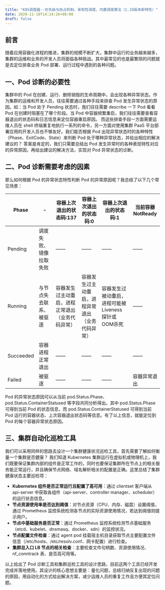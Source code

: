 ```yaml
---
title: "K8S调度器--优先级与抢占机制、亲和性调度、内置调度算法（1.19版本新特性）"
date: 2020-11-10T14:24:26+08:00
draft: false
---
```


## 前言
随着应用容器化进程的推进，集群的规模不断扩大，集群中运行的业务越来越多，集群的运维和业务的开发人员将面临各种挑战。其中最常见的也是最繁琐的问题就是去定位排查业务 Pod 部署、运行过程中遇到的各种问题。
## 一、Pod 诊断的必要性
集群中的 Pod 在创建、运行、删除销毁的生命周期中，会出现各种异常状态。作为集群的运维和开发人员，往往需要通过各种手段来排查 Pod 发生异常状态的原因。如：当 Pod 处于 Pending 状态时，我们往往需要 describe 一下 Pod 看看 Pod 在创建时阻塞在了哪个阶段。当 Pod 中容器频繁重启，我们往往需要查看容器退出的状态码和日志信息来定位容器重启原因。
而这些排查手段一方面需要运维人员在 shell 终端重复地执行一系列的命令，另一方面对使用集群 PaaS 平台部署应用的开发人员也不够友好。我们能否根据 Pod 出现异常状态时的各种特性（Phase、ExitCode、State）来判断 Pod 处于哪种异常状态，并给出相应的解决建议的？
答案是肯定的，我们只需要总结出 Pod 发生异常时的各种表现特性对应的异常原因，再给出建议的解决方法，实现对 Pod 异常状态的诊断。
## 二、Pod 诊断需要考虑的因素
那么如何根据 Pod 的异常状态特性判断 Pod 的异常原因呢？我总结了以下几个常见场景：

|Phase | - |容器上次退出的状态码:137 | 容器上次退出的状态码:0 | 容器上次退出的状态码:1| 当前容器NotReady
|--|--|--|--|--|--|
| Pending |  调度失败、镜像拉取失败  | ——|——|——|——|
| Running  | 与节点失去联系、被驱逐 |  容器发生过主动重启，进程正常退出（业务代码异常）|容器发生过主动重启，进程异常退出（业务代码异常）|容器发生过被动重启，进程可能被 Liveness 探针或OOM杀死|——|
| Succeeded| 容器进程正常退出 |——|——|——|——|
|Failed | 被驱逐 | ——|——|—— |容器异常退出 | 

Pod 的异常状态原因可以从当前 pod.Status.Phase、pod.Status.ContainerStatused 等字段共同分析得出。其中 pod.Status.Phase 可得到当前 Pod 的状态信息，而 pod.Status.ContainerStatused 可得到当前 Pod 运行的容器状态、上次容器退出状态码等信息。有了以上信息，就能定位到 Pod 的每个容器异常状态原因。
## 三、集群自动化巡检工具
我们可以采用同样的思路去设计一个集群健康状况巡检工具，首先需要了解如何衡量一个集群是否健康？
我们知道 Kubernetes 集群运行在虚拟机或物理机上，我们既要保证集群内部的组件是正常工作的，同时也要保证集群所在节点上的相关服务能正常运行，并且确保节点网络、域名解析相关的配置是正确。这里总结了集群健康状态主要巡检项：

- **Kubernetes 组件是否正常运行且配置了高可用**：通过 clientset 客户端从 api-server 中获取各组件（api-server、controller manager、scheduler）的运行状态信息。
- **节点资源使用率是否达到阈值**：对节点资源（CPU、内存、磁盘）设置阈值，通过 Prometheus 监控系统检测各节点的实际资源使用情况，若达到阈值则提示用户。
- **节点中基础服务是否正常**：通过 Prometheus 监控系统检测节点基础服务（etcd、kubelet、dnsmasq、docker、sdn）的监控状况。
- **节点配置文件检查**：通过 agent pod 挂载宿主机目录获取节点主要配置文件信息（/etc/hosts、/etc/resolv.conf、网卡配置）进行检查。
- **集群总入口 LB 节点的相关检查**：主要检查文件句柄数、资源使用情况、nf_conntrack 表、是否高可用等。

以上给出了 Pod 诊断工具和集群巡检工具的设计思路，目前这两个工具已经开发完成并落地使用。其设计的核心思想主要是：量化问题，总结归纳反复出现的问题的原因，用自动化的方式给出解决方案，减少运维人员的重复工作且方便其定位问题。